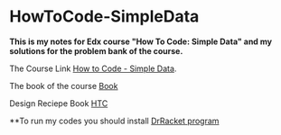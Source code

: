 # HowToCode-SimpleData
**This is my notes for Edx course "How To Code: Simple Data" and my solutions for the problem bank of the course.**


The Course Link [How to Code - Simple Data](https://www.edx.org/course/how-to-code-simple-data).

The book of the course [Book](https://htdp.org/2003-09-26/)

Design Reciepe Book [HTC](https://cdn.discordapp.com/attachments/744398195437862943/836709825185972244/document.pdf)

**To run my codes you should install [DrRacket program](https://racket-lang.org/)